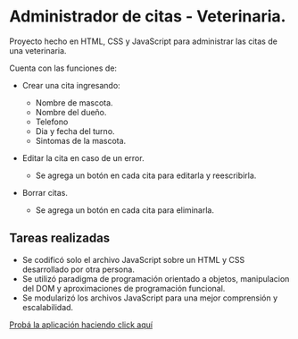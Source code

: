 # Administrador de citas - Veterinaria.

Proyecto hecho en HTML, CSS y JavaScript para administrar las citas de una veterinaria.

Cuenta con las funciones de:

-   Crear una cita ingresando:

    -   Nombre de mascota.
    -   Nombre del dueño.
    -   Telefono
    -   Dia y fecha del turno.
    -   Sintomas de la mascota.

-   Editar la cita en caso de un error.
    -   Se agrega un botón en cada cita para editarla y reescribirla.
-   Borrar citas.
    -   Se agrega un botón en cada cita para eliminarla.

## Tareas realizadas

-   Se codificó solo el archivo JavaScript sobre un HTML y CSS desarrollado por otra persona.
-   Se utilizó paradigma de programación orientado a objetos, manipulacion del DOM y aproximaciones de programación funcional.
-   Se modularizó los archivos JavaScript para una mejor comprensión y escalabilidad.

[Probá la aplicación haciendo click aquí](https://ivancard.github.io/administrador-citas/)
